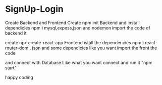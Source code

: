 # SignUp-Login
Create Backend and Frontend
Create npm init Backend and install dependicies
npm i mysql,expess,json and nodemon
import the code of backend it


create npx create-react-app Frontend
istall the dependencies
npm i react-router-dom ,  json and some dependicies like you want
import the front the code

and connect with Database Like what you want connect 
and run it "npm start"

happy coding 
